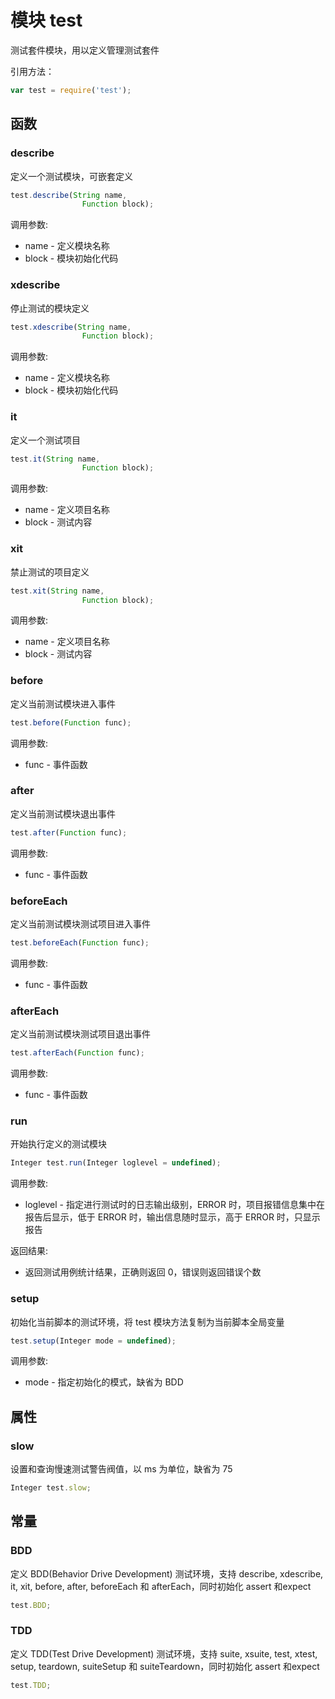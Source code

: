 # 模块 test
测试套件模块，用以定义管理测试套件

引用方法：
```JavaScript
var test = require('test');
```
## 函数
        
### describe
定义一个测试模块，可嵌套定义
```JavaScript
test.describe(String name,
                Function block);
```

调用参数:
* name - 定义模块名称
* block - 模块初始化代码

### xdescribe
停止测试的模块定义
```JavaScript
test.xdescribe(String name,
                Function block);
```

调用参数:
* name - 定义模块名称
* block - 模块初始化代码

### it
定义一个测试项目
```JavaScript
test.it(String name,
                Function block);
```

调用参数:
* name - 定义项目名称
* block - 测试内容

### xit
禁止测试的项目定义
```JavaScript
test.xit(String name,
                Function block);
```

调用参数:
* name - 定义项目名称
* block - 测试内容

### before
定义当前测试模块进入事件
```JavaScript
test.before(Function func);
```

调用参数:
* func - 事件函数

### after
定义当前测试模块退出事件
```JavaScript
test.after(Function func);
```

调用参数:
* func - 事件函数

### beforeEach
定义当前测试模块测试项目进入事件
```JavaScript
test.beforeEach(Function func);
```

调用参数:
* func - 事件函数

### afterEach
定义当前测试模块测试项目退出事件
```JavaScript
test.afterEach(Function func);
```

调用参数:
* func - 事件函数

### run
开始执行定义的测试模块
```JavaScript
Integer test.run(Integer loglevel = undefined);
```

调用参数:
* loglevel - 指定进行测试时的日志输出级别，ERROR 时，项目报错信息集中在报告后显示，低于 ERROR 时，输出信息随时显示，高于 ERROR 时，只显示报告

返回结果:
* 返回测试用例统计结果，正确则返回 0，错误则返回错误个数

### setup
初始化当前脚本的测试环境，将 test 模块方法复制为当前脚本全局变量
```JavaScript
test.setup(Integer mode = undefined);
```

调用参数:
* mode - 指定初始化的模式，缺省为 BDD

## 属性
        
### slow
设置和查询慢速测试警告阀值，以 ms 为单位，缺省为 75
```JavaScript
Integer test.slow;
```

## 常量
        
### BDD
定义 BDD(Behavior Drive Development) 测试环境，支持 describe, xdescribe, it, xit, before, after, beforeEach 和 afterEach，同时初始化 assert 和expect
```JavaScript
test.BDD;
```

### TDD
定义 TDD(Test Drive Development) 测试环境，支持 suite, xsuite, test, xtest, setup, teardown, suiteSetup 和 suiteTeardown，同时初始化 assert 和expect
```JavaScript
test.TDD;
```

